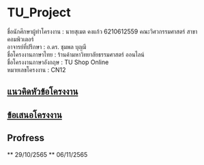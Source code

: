 # TU_Project

ชื่อนักศึกษาผู้ทำโครงงาน : นายสุเมต คงแก้ว 6210612559 คณะวิศวกรรมศาสตร์ สาขาคอมพิวเตอร์\
อาจารย์ที่ปรึกษา : อ.ดร. ชุมพล บุญมี\
ชื่อโครงงานภาษาไทย : ร้านค้ามหาวิทยาลัยธรรมศาสตร์ ออนไลน์\
ชื่อโครงงานภาษาอังกฤษ : TU Shop Online\
หมายเลขโครงงาน : CN12

## [แนวคิดหัวข้อโครงงาน](https://github.com/boykingkao/TU_Project/blob/main/TU-Shop(Web%20E-commerce).pdf)
## [ข้อเสนอโครงงาน](https://github.com/boykingkao/TU_Project/blob/main/CN12-proposal.pdf)

## Profress
** 29/10/2565
** 06/11/2565

